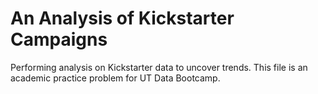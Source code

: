 # An Analysis of Kickstarter Campaigns
Performing analysis on Kickstarter data to uncover trends.
This file is an academic practice problem for UT Data Bootcamp.
